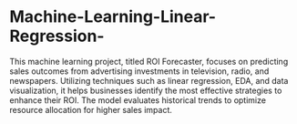# Machine-Learning-Linear-Regression-
This machine learning project, titled ROI Forecaster, focuses on predicting sales outcomes from advertising investments in television, radio, and newspapers. Utilizing techniques such as linear regression, EDA, and data visualization, it helps businesses identify the most effective strategies to enhance their ROI. The model evaluates historical trends to optimize resource allocation for higher sales impact.

